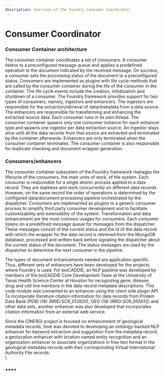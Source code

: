 ```yaml
---
description: Overview of the Foundry Consumer Coordinator
---
```


# Consumer Coordinator

### Consumer Container architecture

The consumer container coordinates a set of consumers. A consumer listens to a preconfigured message queue and applies a predefined operation to the document indicated by the received message. On success, a consumer sets the processing status of the document to a preconfigured status. Consumers are implemented as plugins with life cycle methods that are called by the consumer container during the life of the consumer in the container. The life cycle events include the creation, initialization and shutdown of a consumer. The Foundry framework provides support for two types of consumers, namely, ingestors and enhancers. The ingestors are responsible for the extraction/retrieval of data/metadata from a data source. The enhancers are responsible for transforming and enhancing the extracted source data. Each consumer runs in its own thread. The consumer container spawns only one consumer instance for each enhancer type and spawns one ingestor per data extraction source. An ingestor stays alive until all the data records from that source are extracted and terminated by the container afterwards. Enhancers are only terminated when the consumer container terminates. The consumer container is also responsible for duplicate checking and document wrapper generation.

### **Consumers/enhancers**

The consumer container subsystem of the Foundry framework manages the lifecycle of the consumers, the main units of work, of the system. Each consumer is responsible for a single atomic process applied to a data record. They are stateless and work concurrently on different data records. However, on the same record the order of operations is determined by the configured data/document processing pipeline orchestrated by the dispatcher. Consumers are implemented as plugins to a generic consumer process to simplify third party consumer development and to facilitate customizability and extensibility of the system. Transformation and data enhancement are the most common usages for consumers. Each consumer listens on a predefined message queue for messages from the dispatcher. These messages consist of the current status and the id of the data record with which the wrapper for the data record is retrieved from the MongoDB database, processed and written back before signaling the dispatcher about the current status of the document. The status messages are used by the dispatcher to determine the next consumer in the pipeline.

The types of document enhancements needed are application specific. Thus, different sets of enhancers have been developed for the projects where Foundry is used. For bioCADDIE, an NLP pipeline was developed by members of the bioCADDIE Core Development Team at the University of Texas Health Science Center at Houston for recognizing gene, disease, drug and cell line mentions in the data record metadata descriptions. This code module was converted to an enhancer using the client side plugin API. To incorporate literature citation information for data records from Protein Data Bank (PDB) (18) (RRID:SCR\_012820), GEO (19) (RRID:SCR\_005012) and other data sets, another enhancer was also developed that incorporates citation information from an external web service.

Since the CINERGI project is focused on enhancement of geological metadata records, time was devoted to developing an ontology-backed NLP enhancer for keyword extraction and suggestion from the metadata record, a geolocation enhancer with location named entity recognition and an organization enhancer to associate organizations in free text format in the geological metadata records with their corresponding Virtual International Authority File records.\
\


### ****
